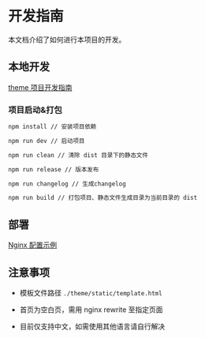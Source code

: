 # 开发指南

本文档介绍了如何进行本项目的开发。

## 本地开发

[theme 项目开发指南](./docs/react/develop.zh-CN.md)

### 项目启动&打包

```bash
npm install // 安装项目依赖

npm run dev // 启动项目

npm run clean // 清除 dist 目录下的静态文件

npm run release // 版本发布

npm run changelog // 生成changelog

npm run build // 打包项目、静态文件生成目录为当前目录的 dist
```

## 部署

[Nginx 配置示例](./default.conf)

## 注意事项

- 模板文件路径 `./theme/static/template.html`

- 首页为空白页，需用 nginx rewrite 至指定页面

- 目前仅支持中文，如需使用其他语言请自行解决
